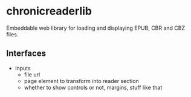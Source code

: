 # chronicreaderlib

Embeddable web library for loading and displaying EPUB, CBR and CBZ files.

## Interfaces

- inputs
    - file url
    - page element to transform into reader section
    - whether to show controls or not, margins, stuff like that
